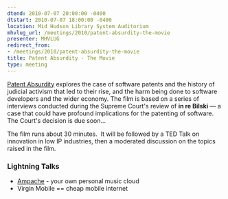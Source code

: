 ```yaml
---
dtend: 2010-07-07 20:00:00 -0400
dtstart: 2010-07-07 18:00:00 -0400
location: Mid Hudson Library System Auditorium
mhvlug_url: /meetings/2010/patent-absurdity-the-movie
presenter: MHVLUG
redirect_from:
- /meetings/2010/patent-absurdity-the-movie
title: Patent Absurdity - The Movie
type: meeting
---
```



[Patent Absurdity](http://patentabsurdity.com/) explores the case of software patents and the history of judicial activism that led to their rise, and the harm being done to software developers and the wider economy. The film is based on a series of interviews conducted during the Supreme Court's review of **in re Bilski** — a case that could have profound implications for the patenting of software. The Court's decision is due soon...

The film runs about 30 minutes.  It will be followed by a TED Talk on innovation in low IP industries, then a moderated discussion on the topics raised in the film.

### Lightning Talks
- [Ampache](http://ampache.org/) - your own personal music cloud
- Virgin Mobile == cheap mobile internet
